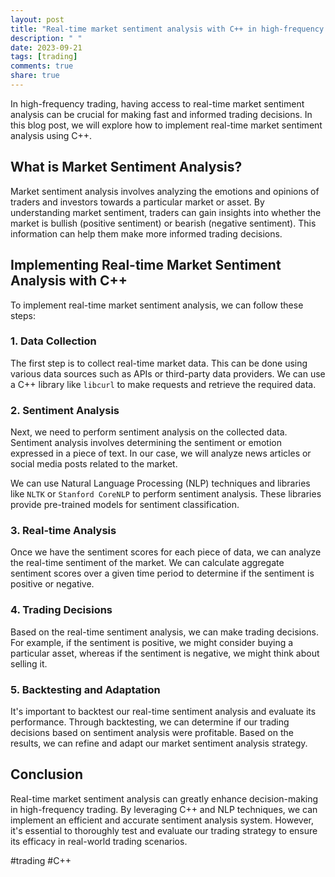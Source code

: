 ```yaml
---
layout: post
title: "Real-time market sentiment analysis with C++ in high-frequency trading"
description: " "
date: 2023-09-21
tags: [trading]
comments: true
share: true
---
```


In high-frequency trading, having access to real-time market sentiment analysis can be crucial for making fast and informed trading decisions. In this blog post, we will explore how to implement real-time market sentiment analysis using C++.

## What is Market Sentiment Analysis?

Market sentiment analysis involves analyzing the emotions and opinions of traders and investors towards a particular market or asset. By understanding market sentiment, traders can gain insights into whether the market is bullish (positive sentiment) or bearish (negative sentiment). This information can help them make more informed trading decisions.

## Implementing Real-time Market Sentiment Analysis with C++

To implement real-time market sentiment analysis, we can follow these steps:

### 1. Data Collection

The first step is to collect real-time market data. This can be done using various data sources such as APIs or third-party data providers. We can use a C++ library like `libcurl` to make requests and retrieve the required data.

### 2. Sentiment Analysis

Next, we need to perform sentiment analysis on the collected data. Sentiment analysis involves determining the sentiment or emotion expressed in a piece of text. In our case, we will analyze news articles or social media posts related to the market.

We can use Natural Language Processing (NLP) techniques and libraries like `NLTK` or `Stanford CoreNLP` to perform sentiment analysis. These libraries provide pre-trained models for sentiment classification.

### 3. Real-time Analysis

Once we have the sentiment scores for each piece of data, we can analyze the real-time sentiment of the market. We can calculate aggregate sentiment scores over a given time period to determine if the sentiment is positive or negative.

### 4. Trading Decisions

Based on the real-time sentiment analysis, we can make trading decisions. For example, if the sentiment is positive, we might consider buying a particular asset, whereas if the sentiment is negative, we might think about selling it.

### 5. Backtesting and Adaptation

It's important to backtest our real-time sentiment analysis and evaluate its performance. Through backtesting, we can determine if our trading decisions based on sentiment analysis were profitable. Based on the results, we can refine and adapt our market sentiment analysis strategy.

## Conclusion

Real-time market sentiment analysis can greatly enhance decision-making in high-frequency trading. By leveraging C++ and NLP techniques, we can implement an efficient and accurate sentiment analysis system. However, it's essential to thoroughly test and evaluate our trading strategy to ensure its efficacy in real-world trading scenarios.

#trading #C++